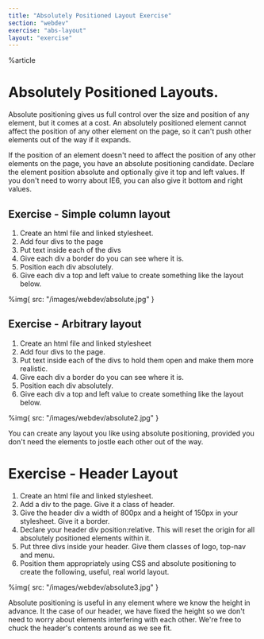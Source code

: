 ```yaml
---
title: "Absolutely Positioned Layout Exercise"
section: "webdev"
exercise: "abs-layout"
layout: "exercise"
---
```


%article




# Absolutely Positioned Layouts.

Absolute positioning gives us full control over the size and position of any element, but it comes at a cost. An absolutely positioned element cannot affect the position of any other element on the page, so it can't push other elements out of the way if it expands.

If the position of an element doesn't need to affect the position of any other elements on the page, you have an absolute positioning candidate. Declare the element position absolute and optionally give it top and left values. If you don't need to worry about IE6, you can also give it bottom and right values.



## Exercise - Simple column layout

1. Create an html file and linked stylesheet.
2. Add four divs to the page
3. Put text inside each of the divs
4. Give each div a border do you can see where it is.
5. Position each div absolutely.
6. Give each div a top and left value to create something like the layout below.


%img{ src: "/images/webdev/absolute.jpg" }



## Exercise - Arbitrary layout

1. Create an html file and linked stylesheet
2. Add four divs to the page.
3. Put text inside each of the divs to hold them open and make them more realistic.
4. Give each div a border do you can see where it is.
5. Position each div absolutely.
6. Give each div a top and left value to create something like the layout below.


%img{ src: "/images/webdev/absolute2.jpg" }



You can create any layout you like using absolute positioning, provided you don't need the elements to jostle each other out of the way.



# Exercise - Header Layout

1. Create an html file and linked stylesheet.
2. Add a div to the page. Give it a class of header.
3. Give the header div a width of 800px and a height of 150px in your stylesheet. Give it a border.
4. Declare your header div position:relative. This will reset the origin for all absolutely positioned elements within it.
4. Put three divs inside your header. Give them classes of logo, top-nav and menu.
5. Position them appropriately using CSS and absolute positioning to create the following, useful, real world layout.


%img{ src: "/images/webdev/absolute3.jpg" }



Absolute positioning is useful in any element where we know the height in advance. It the case of our header, we have fixed the height so we don't need to worry about elements interfering with each other. We're free to chuck the header's contents around as we see fit.
